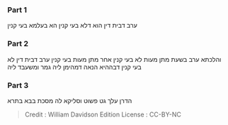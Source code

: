 
### Part 1
ערב דבית דין הוא דלא בעי קנין הא בעלמא בעי קנין

### Part 2
והלכתא ערב בשעת מתן מעות לא בעי קנין אחר מתן מעות בעי קנין ערב דבית דין לא בעי קנין דבההיא הנאה דמהימן ליה גמר ומשעבד ליה

### Part 3
הדרן עלך גט פשוט וסליקא לה מסכת בבא בתרא

>Credit : William Davidson Edition
>License : CC-BY-NC